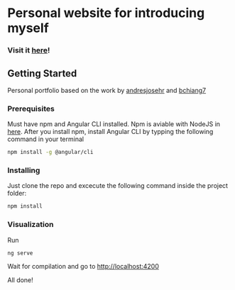 # Personal website for introducing myself

### Visit it [here](https://mschere.github.io/portfolio/en)!

## Getting Started

Personal portfolio based on the work by [andresjosehr](https://github.com/andresjosehr) and [bchiang7](https://github.com/bchiang7)

### Prerequisites

Must have npm and Angular CLI installed. Npm is aviable with NodeJS in [here](https://nodejs.org/es/). After you install npm, install Angular CLI by typping the following command in your terminal

```bash
npm install -g @angular/cli
```

### Installing

Just clone the repo and excecute the following command inside the project folder:

```bash
npm install
```

### Visualization

Run

```
ng serve
```

Wait for compilation and go to [http://localhost:4200](http://localhost:4200)

All done!
